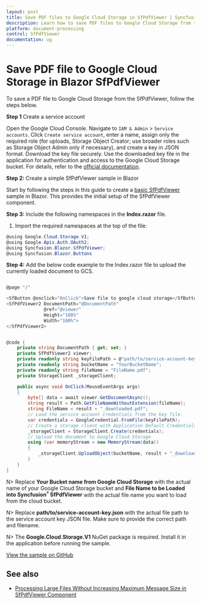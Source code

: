 ```yaml
---
layout: post
title: Save PDF files to Google Cloud Storage in SfPdfViewer | Syncfusion
description: Learn how to save PDF files to Google Cloud Storage from the Syncfusion Blazor SfPdfViewer component with a secure, step-by-step workflow.
platform: document-processing
control: SfPdfViewer
documentation: ug
---
```


# Save PDF file to Google Cloud Storage in Blazor SfPdfViewer

To save a PDF file to Google Cloud Storage from the SfPdfViewer, follow the steps below.

**Step 1** Create a service account

Open the Google Cloud Console. Navigate to `IAM & Admin` > `Service accounts`. Click `Create service account`, enter a name, assign only the required role (for uploads, Storage Object Creator; use broader roles such as Storage Object Admin only if necessary), and create a key in JSON format. Download the key file securely. Use the downloaded key file in the application for authentication and access to the Google Cloud Storage bucket. For details, refer to the [official documentation](https://cloud.google.com/iam/docs/service-accounts-create).

**Step 2:** Create a simple SfPdfViewer sample in Blazor

Start by following the steps in this guide to create a [basic SfPdfViewer](https://help.syncfusion.com/document-processing/pdf/pdf-viewer/blazor/getting-started/web-app) sample in Blazor. This provides the initial setup of the SfPdfViewer component.

**Step 3:** Include the following namespaces in the **Index.razor** file.

1. Import the required namespaces at the top of the file:

```csharp
@using Google.Cloud.Storage.V1;
@using Google.Apis.Auth.OAuth2;
@using Syncfusion.Blazor.SfPdfViewer;
@using Syncfusion.Blazor.Buttons
```

**Step 4:** Add the below code example to the Index.razor file to upload the currently loaded document to GCS.

```csharp

@page "/"

<SfButton @onclick="OnClick">Save file to google cloud storage</SfButton>
<SfPdfViewer2 DocumentPath="@DocumentPath"
              @ref="@viewer"
              Height="100%"
              Width="100%">
</SfPdfViewer2>


@code {
    private string DocumentPath { get; set; }
    private SfPdfViewer2 viewer;
    private readonly string keyFilePath = @"path/to/service-account-key.json";
    private readonly string bucketName = "YourBucketName";
    private readonly string fileName = "FileName.pdf";
    private StorageClient _storageClient;

    public async void OnClick(MouseEventArgs args)
    {
        byte[] data = await viewer.GetDocumentAsync();
        string result = Path.GetFileNameWithoutExtension(fileName);
        string FileName = result + "_downloaded.pdf";
        // Load the service account credentials from the key file.
        var credentials = GoogleCredential.FromFile(keyFilePath);
        // Create a storage client with Application Default Credentials
        _storageClient = StorageClient.Create(credentials);
        // Upload the document to Google Cloud Storage
        using (var memoryStream = new MemoryStream(data))
        {
            _storageClient.UploadObject(bucketName, result + "_downloaded.pdf", null, memoryStream);
        }
    }
}
```

N> Replace **Your Bucket name from Google Cloud Storage** with the actual name of your Google Cloud Storage bucket and **File Name to be Loaded into Syncfusion<sup style="font-size:70%">&reg;</sup> SfPdfViewer** with the actual file name you want to load from the cloud bucket.

N> Replace **path/to/service-account-key.json** with the actual file path to the service account key JSON file. Make sure to provide the correct path and filename.

N> The **Google.Cloud.Storage.V1** NuGet package is required. Install it in the application before running the sample.

[View the sample on GitHub](https://github.com/SyncfusionExamples/blazor-pdf-viewer-examples/tree/master/Load%20and%20Save/Open%20and%20Save%20from%20GCS)

## See also

* [Processing Large Files Without Increasing Maximum Message Size in SfPdfViewer Component](../faqs/how-to-processing-large-files-without-increasing-maximum-message-size)